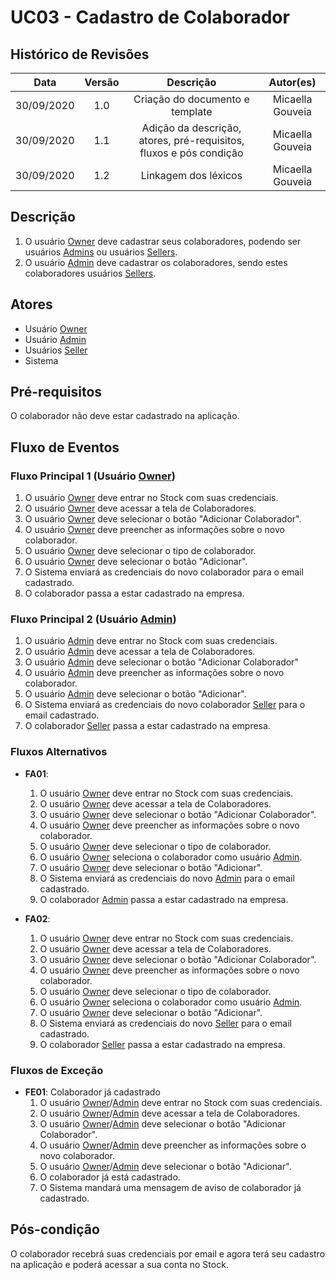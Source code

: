 # UC03 - Cadastro de Colaborador

## Histórico de Revisões

| Data | Versão | Descrição | Autor(es) |
|:----:|:------:|:---------:|:---------:|
| 30/09/2020 | 1.0 | Criação do documento e template | Micaella Gouveia |
| 30/09/2020 | 1.1 | Adição da descrição, atores, pré-requisitos, fluxos e pós condição | Micaella Gouveia |
| 30/09/2020 | 1.2 | Linkagem dos léxicos | Micaella Gouveia |

## Descrição
1. O usuário [Owner](Modeling/objeto?id=Owner) deve cadastrar seus colaboradores, podendo ser usuários [Admins](Modeling/objeto?id=Admin) ou usuários [Sellers](Modeling/objeto?id=Seller).
2. O usuário [Admin](Modeling/objeto?id=Admin) deve cadastrar os colaboradores, sendo estes colaboradores usuários [Sellers](Modeling/objeto?id=Seller).

## Atores
* Usuário [Owner](Modeling/objeto?id=Owner)
* Usuário [Admin](Modeling/objeto?id=Admin)
* Usuários [Seller](Modeling/objeto?id=Seller)
* Sistema

## Pré-requisitos
O colaborador não deve estar cadastrado na aplicação.

## Fluxo de Eventos
### Fluxo Principal 1 (Usuário [Owner](Modeling/objeto?id=Owner))
1. O usuário [Owner](Modeling/objeto?id=Owner) deve entrar no Stock com suas credenciais.
2. O usuário [Owner](Modeling/objeto?id=Owner) deve acessar a tela de Colaboradores.
3. O usuário [Owner](Modeling/objeto?id=Owner) deve selecionar o botão "Adicionar Colaborador".
4. O usuário [Owner](Modeling/objeto?id=Owner) deve preencher as informações sobre o novo colaborador.
5. O usuário [Owner](Modeling/objeto?id=Owner) deve selecionar o tipo de colaborador.
6. O usuário [Owner](Modeling/objeto?id=Owner) deve selecionar o botão "Adicionar".
7. O Sistema enviará as credenciais do novo colaborador para o email cadastrado.
8. O colaborador passa a estar cadastrado na empresa.

### Fluxo Principal 2 (Usuário [Admin](Modeling/objeto?id=Admin))
1. O usuário [Admin](Modeling/objeto?id=Admin) deve entrar no Stock com suas credenciais.
2. O usuário [Admin](Modeling/objeto?id=Admin) deve acessar a tela de Colaboradores.
3. O usuário [Admin](Modeling/objeto?id=Admin) deve selecionar o botão "Adicionar Colaborador"
4. O usuário [Admin](Modeling/objeto?id=Admin) deve preencher as informações sobre o novo colaborador.
6. O usuário [Admin](Modeling/objeto?id=Admin) deve selecionar o botão "Adicionar".
7. O Sistema enviará as credenciais do novo colaborador [Seller](Modeling/objeto?id=Seller) para o email cadastrado.
8. O colaborador [Seller](Modeling/objeto?id=Seller) passa a estar cadastrado na empresa.

### Fluxos Alternativos
* **FA01**: 
    1. O usuário [Owner](Modeling/objeto?id=Owner) deve entrar no Stock com suas credenciais.
    2. O usuário [Owner](Modeling/objeto?id=Owner) deve acessar a tela de Colaboradores.
    3. O usuário [Owner](Modeling/objeto?id=Owner) deve selecionar o botão "Adicionar Colaborador".
    4. O usuário [Owner](Modeling/objeto?id=Owner) deve preencher as informações sobre o novo colaborador.
    5. O usuário [Owner](Modeling/objeto?id=Owner) deve selecionar o tipo de colaborador.
    6. O usuário [Owner](Modeling/objeto?id=Owner) seleciona o colaborador como usuário [Admin](Modeling/objeto?id=Admin).
    6. O usuário [Owner](Modeling/objeto?id=Owner) deve selecionar o botão "Adicionar".
    7. O Sistema enviará as credenciais do novo [Admin](Modeling/objeto?id=Admin) para o email cadastrado.
    8. O colaborador [Admin](Modeling/objeto?id=Admin) passa a estar cadastrado na empresa.

* **FA02**: 
    1. O usuário [Owner](Modeling/objeto?id=Owner) deve entrar no Stock com suas credenciais.
    2. O usuário [Owner](Modeling/objeto?id=Owner) deve acessar a tela de Colaboradores.
    3. O usuário [Owner](Modeling/objeto?id=Owner) deve selecionar o botão "Adicionar Colaborador".
    4. O usuário [Owner](Modeling/objeto?id=Owner) deve preencher as informações sobre o novo colaborador.
    5. O usuário [Owner](Modeling/objeto?id=Owner) deve selecionar o tipo de colaborador.
    6. O usuário [Owner](Modeling/objeto?id=Owner) seleciona o colaborador como usuário [Admin](Modeling/objeto?id=Admin).
    6. O usuário [Owner](Modeling/objeto?id=Owner) deve selecionar o botão "Adicionar".
    7. O Sistema enviará as credenciais do novo [Seller](Modeling/objeto?id=Seller) para o email cadastrado.
    8. O colaborador [Seller](Modeling/objeto?id=Seller) passa a estar cadastrado na empresa.

### Fluxos de Exceção
* **FE01**: Colaborador já cadastrado
    1. O usuário [Owner](Modeling/objeto?id=Owner)/[Admin](Modeling/objeto?id=Admin) deve entrar no Stock com suas credenciais.
    2. O usuário [Owner](Modeling/objeto?id=Owner)/[Admin](Modeling/objeto?id=Admin) deve acessar a tela de Colaboradores.
    3. O usuário [Owner](Modeling/objeto?id=Owner)/[Admin](Modeling/objeto?id=Admin) deve selecionar o botão "Adicionar Colaborador".
    4. O usuário [Owner](Modeling/objeto?id=Owner)/[Admin](Modeling/objeto?id=Admin) deve preencher as informações sobre o novo colaborador.
    5. O usuário [Owner](Modeling/objeto?id=Owner)/[Admin](Modeling/objeto?id=Admin) deve selecionar o botão "Adicionar".
    6. O colaborador já está cadastrado.
    7. O Sistema mandará uma mensagem de aviso de colaborador já cadastrado.

## Pós-condição
O colaborador recebrá suas credenciais por email e agora terá seu cadastro na aplicação e poderá acessar a sua conta no Stock.